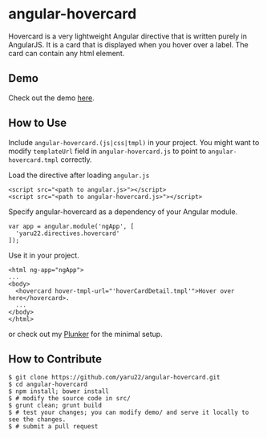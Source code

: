 angular-hovercard
=================

Hovercard is a very lightweight Angular directive that is written purely in AngularJS. It is a card that is displayed when you hover over a label. The card can contain any html element.


Demo
----
Check out the demo [here](http://www.brianpark.ca/projects/angular_hovercard/demo/).


How to Use
----------
Include `angular-hovercard.(js|css|tmpl)` in your project.
You might want to modify `templateUrl` field in `angular-hovercard.js` to point to
`angular-hovercard.tmpl` correctly.

Load the directive after loading `angular.js`

```
<script src="<path to angular.js>"></script>
<script src="<path to angular-hovercard.js>"></script>
```

Specify angular-hovercard as a dependency of your Angular module.

```
var app = angular.module('ngApp', [
  'yaru22.directives.hovercard'
]);
```

Use it in your project.

```
<html ng-app="ngApp">
...
<body>
  <hovercard hover-tmpl-url="'hoverCardDetail.tmpl'">Hover over here</hovercard>.
  ...
</body>
</html>
```

or check out my [Plunker](http://plnkr.co/edit/s6BVMpqTPdeHo7zE4nWU?p=preview) for the minimal setup.


How to Contribute
-----------------
```
$ git clone https://github.com/yaru22/angular-hovercard.git
$ cd angular-hovercard
$ npm install; bower install
$ # modify the source code in src/
$ grunt clean; grunt build
$ # test your changes; you can modify demo/ and serve it locally to see the changes.
$ # submit a pull request
```

